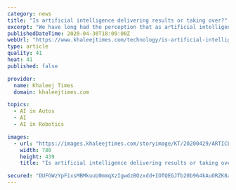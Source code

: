 ```yaml
---
category: news
title: "Is artificial intelligence delivering results or taking over?"
excerpt: "We have long had the perception that as artificial intelligence (AI) enters our life it will continue to take over until we are living in a world that is controlled by machines. Or so that's what Hollywood would have us believe."
publishedDateTime: 2020-04-30T18:09:00Z
webUrl: "https://www.khaleejtimes.com/technology/is-artificial-intelligence-delivering-results-or-taking-over"
type: article
quality: 41
heat: 41
published: false

provider:
  name: Khaleej Times
  domain: khaleejtimes.com

topics:
  - AI in Autos
  - AI
  - AI in Robotics

images:
  - url: "https://images.khaleejtimes.com/storyimage/KT/20200429/ARTICLE/200439834/AR/0/AR-200439834.jpg&NCS_modified=20200430195818&exif=.jpg"
    width: 780
    height: 439
    title: "Is artificial intelligence delivering results or taking over?"

secured: "DUFGWzYpFixsMBMkuuU0mmqXzIgwdzBOzxdd+IOTQEGJTb20b964kAuORZK8alD5j0Dhhh4XMPSwJwwg/n5+9eTkX4Dk1Nk+neAQZcs0IAoEN/oZB/WE3rqBhIGwVJKwjGtPWzbFODcBuDTf7udl+RXJWP3rU5duqV8nAxfV2VooN8xH+oqPJZVo8FvDFrYdhJKNHOz8UBGI+HElUfHI7sIgcMH+1shZr7OBUWGhNkoaLME3RpmkRXpDW0Dj1VPD1zILTMiGXdkOOg5qYHutq5fA6z49WnG3M37Q16A1debdFvL0IAXw/VbgDZ9kbUR0;KgS/mRYAb8KPeh/QIsEGZw=="
---
```


